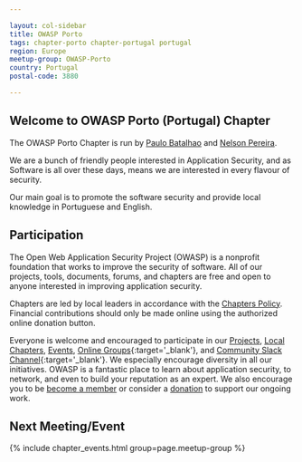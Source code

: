 ```yaml
---

layout: col-sidebar
title: OWASP Porto
tags: chapter-porto chapter-portugal portugal
region: Europe
meetup-group: OWASP-Porto
country: Portugal
postal-code: 3880

---
```


## Welcome to OWASP Porto (Portugal) Chapter 
The OWASP Porto Chapter is run by [Paulo Batalhao](mailto:paulo.batalhao@owasp.org) and [Nelson Pereira](mailto:nelson.pereira@owasp.org).

We are a bunch of friendly people interested in Application Security, and as Software is all over these days, means we
are interested in every flavour of security.

Our main goal is to promote the software security and provide local knowledge in Portuguese and English.

## Participation
The Open Web Application Security Project (OWASP) is a nonprofit foundation that works to improve the security of software. All of our projects, tools, documents, forums, and chapters are free and open to anyone interested in improving application security. 

Chapters are led by local leaders in accordance with the [Chapters Policy](/www-policy/operational/chapters). Financial contributions should only be made online using the authorized online donation button. 

Everyone is welcome and encouraged to participate in our [Projects](/projects/), [Local Chapters](/chapters/), [Events](/events/), [Online Groups](https://groups.google.com/a/owasp.com/){:target='_blank'}, and [Community Slack Channel](https://owasp.slack.com/){:target='_blank'}. We especially encourage diversity in all our initiatives. OWASP is a fantastic place to learn about application security, to network, and even to build your reputation as an expert. We also encourage you to be [become a member](/membership/) or consider a [donation](/donate/) to support our ongoing work.

Next Meeting/Event
---------------------
{% include chapter_events.html group=page.meetup-group %}
